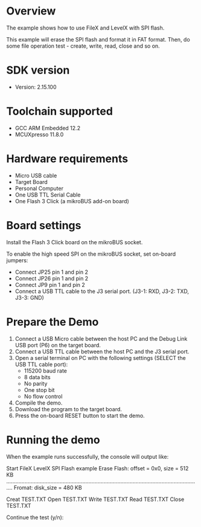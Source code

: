 Overview
========
The example shows how to use FileX and LevelX with SPI flash.

This example will erase the SPI flash and format it in FAT format.
Then, do some file operation test - create, write, read, close and so on.


SDK version
===========
- Version: 2.15.100

Toolchain supported
===================
- GCC ARM Embedded  12.2
- MCUXpresso  11.8.0

Hardware requirements
=====================
- Micro USB cable
- Target Board
- Personal Computer
- One USB TTL Serial Cable
- One Flash 3 Click (a mikroBUS add-on board)

Board settings
==============
Install the Flash 3 Click board on the mikroBUS socket.

To enable the high speed SPI on the mikroBUS socket, set on-board jumpers:
* Connect JP25 pin 1 and pin 2
* Connect JP26 pin 1 and pin 2
* Connect JP9  pin 1 and pin 2
* Connect a USB TTL cable to the J3 serial port. (J3-1: RXD, J3-2: TXD, J3-3: GND)

Prepare the Demo
================
1.  Connect a USB Micro cable between the host PC and the Debug Link USB port (P6) on the target board.
2.  Connect a USB TTL cable between the host PC and the J3 serial port.
3.  Open a serial terminal on PC with the following settings (SELECT the USB TTL cable port):
    - 115200 baud rate
    - 8 data bits
    - No parity
    - One stop bit
    - No flow control
4.  Compile the demo.
5.  Download the program to the target board.
6.  Press the on-board RESET button to start the demo.

Running the demo
================
When the example runs successfully, the console will output like:

Start FileX LevelX SPI Flash example
Erase Flash: offset = 0x0, size = 512 KB
................................................................................................................................
Fromat: disk_size = 480 KB

Creat TEST.TXT
Open TEST.TXT
Write TEST.TXT
Read TEST.TXT
Close TEST.TXT

Continue the test (y/n):

